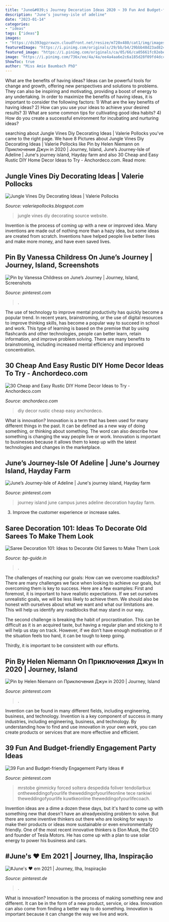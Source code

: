 ```yaml
---
title: "June&#039;s Journey Decoration Ideas 2020 ~ 39 Fun And Budget-friendly Engagement Party Ideas #"
description: "June’s journey-isle of adeline"
date: "2023-01-14"
categories:
- "ideas"
tags: ["ideas"]
images:
- "https://ds393qgzrxwzn.cloudfront.net/resize/m720x480/cat1/img/images/0/py35e53Oo7.jpg"
featuredImage: "https://i.pinimg.com/originals/29/bb/b4/29bbb48d23ad8247a81a90eada098e8b.jpg"
featured_image: "https://i.pinimg.com/originals/ca/05/66/ca05661fc02ebe08423fbd6947ff9857.png"
image: "https://i.pinimg.com/736x/ee/4a/4a/ee4a4aa6e2c6a185d28f09fd4dccb036.jpg"
ShowToc: true
author: "Miss Amie Baumbach PhD"
---
```



What are the benefits of having ideas?
Ideas can be powerful tools for change and growth, offering new perspectives and solutions to problems. They can also be inspiring and motivating, providing a boost of energy to any undertaking. In order to maximize the benefits of having ideas, it is important to consider the following factors: 1) What are the key benefits of having ideas? 2) How can you use your ideas to achieve your desired results? 3) What are some common tips for cultivating good idea habits? 4) How do you create a successful environment for incubating and nurturing ideas?

	

		
searching about Jungle Vines Diy Decorating Ideas | Valerie Pollocks you've came to the right page. We have 8 Pictures about Jungle Vines Diy Decorating Ideas | Valerie Pollocks like Pin by Helen Niemann on Приключения Джун in 2020 | Journey, Island, June’s Journey-Isle of Adeline | June&#039;s journey island, Hayday farm and also 30 Cheap and Easy Rustic DIY Home Decor Ideas to Try - Anchordeco.com. Read more:
		
    
## Jungle Vines Diy Decorating Ideas | Valerie Pollocks

<img loading=lazy src="https://lh5.googleusercontent.com/proxy/sSqiYL67HvBgXLFpLSP1S4AioooecPmoqUnHBu6PN6nQuNpg8xfSyfqeHwfbSnGuFN6HKD6SZSjFCSl_1BGx3izfMWQP2NoQ87Y_8L3ppXozn77eg84eg6g=s0-d" onerror="this.onerror=null;this.src='https://tse2.mm.bing.net/th?id=OIP.vwZJdKFsnRgDd3iTr7E1bAAAAA&amp;pid=15.1';" alt="Jungle Vines Diy Decorating Ideas | Valerie Pollocks">

_Source: valeriepollocks.blogspot.com_

>jungle vines diy decorating source website. 

	

Invention is the process of coming up with a new or improved idea. Many inventions are made out of nothing more than a hazy idea, but some ideas are created from scratch. Inventions have helped people live better lives and make more money, and have even saved lives.

    
## Pin By Vanessa Childress On June’s Journey | Journey, Island, Screenshots

<img loading=lazy src="https://i.pinimg.com/originals/ca/05/66/ca05661fc02ebe08423fbd6947ff9857.png" onerror="this.onerror=null;this.src='https://tse4.mm.bing.net/th?id=OIP.-OkSKbhpWubUWE1DF-oPdgHaFj&amp;pid=15.1';" alt="Pin by Vanessa Childress on June’s Journey | Journey, Island, Screenshots">

_Source: pinterest.com_

>. 

	

The use of technology to improve mental productivity has quickly become a popular trend. In recent years, brainstroming, or the use of digital resources to improve thinking skills, has become a popular way to succeed in school and work. This type of learning is based on the premise that by using flashcards and other technologies, people can better learn, retain information, and improve problem solving. There are many benefits to brainstroming, including increased mental efficiency and improved concentration.

    
## 30 Cheap And Easy Rustic DIY Home Decor Ideas To Try - Anchordeco.com

<img loading=lazy src="https://i1.wp.com/anchordeco.com/wp-content/uploads/2020/08/60-Fantastic-DIY-Rustic-Home-Decor-Ideas-23-1.jpg?resize=1200%2C1370&amp;ssl=1" onerror="this.onerror=null;this.src='https://tse4.mm.bing.net/th?id=OIP.xUlrWdIm7mQNRULj_VGpbAHaId&amp;pid=15.1';" alt="30 Cheap and Easy Rustic DIY Home Decor Ideas to Try - Anchordeco.com">

_Source: anchordeco.com_

>diy decor rustic cheap easy anchordeco. 

	

What is innovation?
Innovation is a term that has been used for many different things in the past. It can be defined as a new way of doing something, or thinking about something. The word can also describe how something is changing the way people live or work. Innovation is important to businesses because it allows them to keep up with the latest technologies and changes in the marketplace.

    
## June’s Journey-Isle Of Adeline | June&#039;s Journey Island, Hayday Farm

<img loading=lazy src="https://i.pinimg.com/736x/ee/4a/4a/ee4a4aa6e2c6a185d28f09fd4dccb036.jpg" onerror="this.onerror=null;this.src='https://tse3.mm.bing.net/th?id=OIP.Y0PWu6D2cqO24aJPRZI6XQHaHa&amp;pid=15.1';" alt="June’s Journey-Isle of Adeline | June&#039;s journey island, Hayday farm">

_Source: pinterest.com_

>journey island june campus junes adeline decoration hayday farm. 

	

3. Improve the customer experience or increase sales.

    
## Saree Decoration 101: Ideas To Decorate Old Sarees To Make Them Look

<img loading=lazy src="https://ds393qgzrxwzn.cloudfront.net/resize/m720x480/cat1/img/images/0/py35e53Oo7.jpg" onerror="this.onerror=null;this.src='https://tse3.mm.bing.net/th?id=OIP.-vBHves80XT5PghtRnyrygHaE8&amp;pid=15.1';" alt="Saree Decoration 101: Ideas to Decorate Old Sarees to Make Them Look">

_Source: bp-guide.in_

>. 

	

The challenges of reaching our goals: How can we overcome roadblocks?
There are many challenges we face when looking to achieve our goals, but overcoming them is key to success. Here are a few examples:
First and foremost, it is important to have realistic expectations. If we set ourselves unrealistic goals, we will be less likely to achieve them. We should also be honest with ourselves about what we want and what our limitations are. This will help us identify any roadblocks that may stand in our way.

The second challenge is breaking the habit of procrastination. This can be difficult as it is an acquired taste, but having a regular plan and sticking to it will help us stay on track. However, if we don’t have enough motivation or if the situation feels too hard, it can be tough to keep going.

Thirdly, it is important to be consistent with our efforts.

    
## Pin By Helen Niemann On Приключения Джун In 2020 | Journey, Island

<img loading=lazy src="https://i.pinimg.com/736x/b6/be/12/b6be12889eacea167a4db4097afb0227.jpg" onerror="this.onerror=null;this.src='https://tse4.mm.bing.net/th?id=OIP.Iw5LT2gs-oTduc-8IqPAfAHaEK&amp;pid=15.1';" alt="Pin by Helen Niemann on Приключения Джун in 2020 | Journey, Island">

_Source: pinterest.com_

>. 

	

Invention can be found in many different fields, including engineering, business, and technology.
Invention is a key component of success in many industries, including engineering, business, and technology. By understanding how to find and use innovation in your own work, you can create products or services that are more effective and efficient.

    
## 39 Fun And Budget-friendly Engagement Party Ideas #

<img loading=lazy src="https://i.pinimg.com/originals/29/bb/b4/29bbb48d23ad8247a81a90eada098e8b.jpg" onerror="this.onerror=null;this.src='https://tse4.mm.bing.net/th?id=OIP.Zu48ZlW2ywLDFHK9TTBoLAHaJ3&amp;pid=15.1';" alt="39 Fun and Budget-friendly Engagement Party Ideas #">

_Source: pinterest.com_

>mrstobe gimmicky forced soltera despedida foliver tendollarbux ontheweddingofyourlife theweddingofyourlifeonline tece rankiwi theweddingofyourlife kuwtkeonline theweddingofyourlifecoach. 

	

Invention ideas are a dime a dozen these days, but it's hard to come up with something new that doesn't have an alreadyexisting problem to solve. But there are some inventive thinkers out there who are looking for ways to make their products or ideas more sustainable or even environmentally friendly. One of the most recent innovative thinkers is Elon Musk, the CEO and founder of Tesla Motors. He has come up with a plan to use solar energy to power his business and cars.

    
## #June&#039;s ♥️ Em 2021 | Journey, Ilha, Inspiração

<img loading=lazy src="https://i.pinimg.com/736x/e3/cd/48/e3cd48c7ead40f6aa4e5f1977e9f99bc.jpg" onerror="this.onerror=null;this.src='https://tse2.mm.bing.net/th?id=OIP.A_Yhj220BdE-fK0GsM59JwHaEa&amp;pid=15.1';" alt="#June&#039;s ♥️ em 2021 | Journey, Ilha, Inspiração">

_Source: pinterest.de_

>. 

	

What is innovation?
Innovation is the process of making something new and different. It can be in the form of a new product, service, or idea. Innovation can also come from finding a better way to do something. Innovation is important because it can change the way we live and work.

